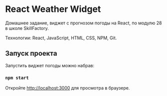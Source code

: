 # React Weather Widget

Домашнее задание, виджет с прогнозом погоды на React, по модулю 28 в школе SkillFactory.

Технологии: React, JavaScript, HTML, CSS, NPM, Git.


## Запуск проекта

Запустить виджет погоды можно набрав:

### `npm start`

Откройте [http://localhost:3000](http://localhost:3000) для просмотра в браузере.